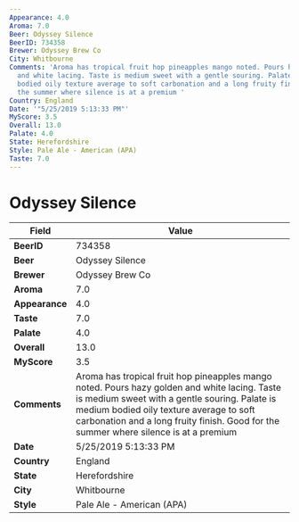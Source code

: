 ```yaml
---
Appearance: 4.0
Aroma: 7.0
Beer: Odyssey Silence
BeerID: 734358
Brewer: Odyssey Brew Co
City: Whitbourne
Comments: 'Aroma has tropical fruit hop pineapples mango noted. Pours hazy golden
  and white lacing. Taste is medium sweet with a gentle souring. Palate is medium
  bodied oily texture average to soft carbonation and a long fruity finish. Good for
  the summer where silence is at a premium '
Country: England
Date: '"5/25/2019 5:13:33 PM"'
MyScore: 3.5
Overall: 13.0
Palate: 4.0
State: Herefordshire
Style: Pale Ale - American (APA)
Taste: 7.0
---
```


# Odyssey Silence

| Field         | Value |
|---------------|-------|
| **BeerID** | 734358 |
| **Beer** | Odyssey Silence |
| **Brewer** | Odyssey Brew Co |
| **Aroma** | 7.0 |
| **Appearance** | 4.0 |
| **Taste** | 7.0 |
| **Palate** | 4.0 |
| **Overall** | 13.0 |
| **MyScore** | 3.5 |
| **Comments** | Aroma has tropical fruit hop pineapples mango noted. Pours hazy golden and white lacing. Taste is medium sweet with a gentle souring. Palate is medium bodied oily texture average to soft carbonation and a long fruity finish. Good for the summer where silence is at a premium  |
| **Date** | 5/25/2019 5:13:33 PM |
| **Country** | England |
| **State** | Herefordshire |
| **City** | Whitbourne |
| **Style** | Pale Ale - American (APA) |
